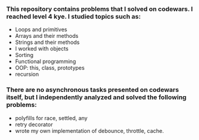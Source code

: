 ### This repository contains problems that I solved on codewars. I reached level 4 kye. I studied topics such as:
- Loops and primitives
- Arrays and their methods
- Strings and their methods
- I worked with objects
- Sorting
- Functional programming
- OOP: this, class, prototypes
- recursion

### There are no asynchronous tasks presented on codewars itself, but I independently analyzed and solved the following problems:
- polyfills for race, settled, any
- retry decorator
- wrote my own implementation of debounce, throttle, cache.
